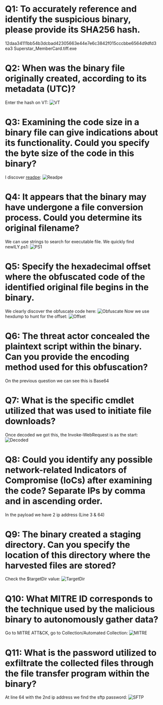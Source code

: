 # Q1: To accurately reference and identify the suspicious binary, please provide its SHA256 hash.

12daa34111bb54b3dcbad42305663e44e7e6c3842f015cccbbe6564d9dfd3ea3  Superstar_MemberCard.tiff.exe

# Q2: When was the binary file originally created, according to its metadata (UTC)?

Enter the hash on VT:
![VT](./assets/2024-09-22T11:34:24,713072253+02:00.png)

# Q3: Examining the code size in a binary file can give indications about its functionality. Could you specify the byte size of the code in this binary?

I discover [readpe](https://github.com/mentebinaria/readpe):
![Readpe](./assets/2024-09-22T11:32:03,884779232+02:00.png)

# Q4: It appears that the binary may have undergone a file conversion process. Could you determine its original filename?

We can use strings to search for executable file. We quickly find newILY.ps1:
![PS1](./assets/2024-09-22T11:32:22,526266127+02:00.png)

# Q5: Specify the hexadecimal offset where the obfuscated code of the identified original file begins in the binary.

We clearly discover the obfuscate code here:
![Obfuscate](./assets/2024-09-22T11:33:02,761626182+02:00.png)
Now we use hexdump to hunt for the offset:
![Offset](./assets/2024-09-22T11:33:39,601447807+02:00.png)

# Q6: The threat actor concealed the plaintext script within the binary. Can you provide the encoding method used for this obfuscation?

On the previous question we can see this is Base64

# Q7: What is the specific cmdlet utilized that was used to initiate file downloads?

Once decoded we got this, the Invoke-WebRequest is as the start:
![Decoded](./assets/2024-09-29T13:22:30,316175524+02:00.png)

# Q8: Could you identify any possible network-related Indicators of Compromise (IoCs) after examining the code? Separate IPs by comma and in ascending order.

In the payload we have 2 ip address (Line 3 & 64)

# Q9: The binary created a staging directory. Can you specify the location of this directory where the harvested files are stored?

Check the $targetDir value:
![TargetDir](./assets/2024-09-22T11:36:02,217134712+02:00.png)

# Q10: What MITRE ID corresponds to the technique used by the malicious binary to autonomously gather data?

Go to MITRE ATT&CK, go to Collection/Automated Collection:
![MITRE](./assets/2024-09-29T15:56:47,363125916+02:00.png)

# Q11: What is the password utilized to exfiltrate the collected files through the file transfer program within the binary?

At line 64 with the 2nd ip address we find the sftp password:
![SFTP](./assets/2024-09-22T11:35:36,310010584+02:00.png)
